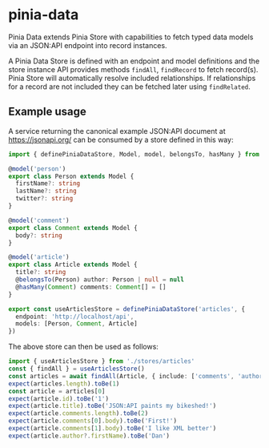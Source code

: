 # pinia-data

Pinia Data extends Pinia Store with capabilities to fetch typed data models via an JSON:API endpoint into record instances.

A Pinia Data Store is defined with an endpoint and model definitions and the store instance API provides methods `findAll`, `findRecord` to fetch record(s). Pinia Store will automatically resolve included relationships. If relationships for a record are not included they can be fetched later using `findRelated`.

## Example usage

A service returning the canonical example JSON:API document at https://jsonapi.org/ can be consumed by a store defined in this way:

```ts
import { definePiniaDataStore, Model, model, belongsTo, hasMany } from 'pinia-data'

@model('person')
export class Person extends Model {
  firstName?: string
  lastName?: string
  twitter?: string
}

@model('comment')
export class Comment extends Model {
  body?: string
}

@model('article')
export class Article extends Model {
  title?: string
  @belongsTo(Person) author: Person | null = null
  @hasMany(Comment) comments: Comment[] = []
}

export const useArticlesStore = definePiniaDataStore('articles', {
  endpoint: 'http://localhost/api',
  models: [Person, Comment, Article]
})
```

The above store can then be used as follows:

```ts
import { useArticlesStore } from './stores/articles'
const { findAll } = useArticlesStore()
const articles = await findAll(Article, { include: ['comments', 'author'] })
expect(articles.length).toBe(1)
const article = articles[0]
expect(article.id).toBe('1')
expect(article.title).toBe('JSON:API paints my bikeshed!')
expect(article.comments.length).toBe(2)
expect(article.comments[0].body).toBe('First!')
expect(article.comments[1].body).toBe('I like XML better')
expect(article.author?.firstName).toBe('Dan')
```